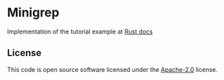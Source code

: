 # Minigrep

Implementation of the tutorial example at [Rust docs](https://doc.rust-lang.org/book/ch12-00-an-io-project.html)

## License 

This code is open source software licensed under the
[Apache-2.0](http://www.apache.org/licenses/LICENSE-2.0) license.